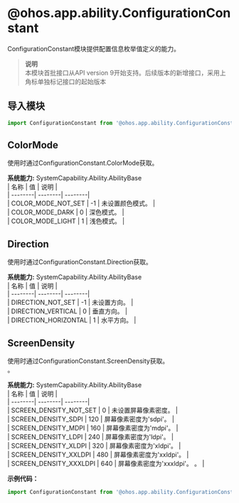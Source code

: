 # @ohos.app.ability.ConfigurationConstant    
ConfigurationConstant模块提供配置信息枚举值定义的能力。  
> **说明**   
>本模块首批接口从API version 9开始支持。后续版本的新增接口，采用上角标单独标记接口的起始版本  
  
## 导入模块  
  
```js    
import ConfigurationConstant from '@ohos.app.ability.ConfigurationConstant'    
```  
    
## ColorMode    
使用时通过ConfigurationConstant.ColorMode获取。    
    
 **系统能力:**  SystemCapability.Ability.AbilityBase    
| 名称 | 值 | 说明 |  
| --------| --------| --------|  
| COLOR_MODE_NOT_SET | -1 | 未设置颜色模式。 |  
| COLOR_MODE_DARK | 0 | 深色模式。 |  
| COLOR_MODE_LIGHT | 1 | 浅色模式。 |  
    
## Direction    
使用时通过ConfigurationConstant.Direction获取。    
    
 **系统能力:**  SystemCapability.Ability.AbilityBase    
| 名称 | 值 | 说明 |  
| --------| --------| --------|  
| DIRECTION_NOT_SET | -1 | 未设置方向。 |  
| DIRECTION_VERTICAL | 0 |  垂直方向。  |  
| DIRECTION_HORIZONTAL | 1 | 水平方向。 |  
    
## ScreenDensity    
使用时通过ConfigurationConstant.ScreenDensity获取。  
。    
    
 **系统能力:**  SystemCapability.Ability.AbilityBase    
| 名称 | 值 | 说明 |  
| --------| --------| --------|  
| SCREEN_DENSITY_NOT_SET | 0 | 未设置屏幕像素密度。 |  
| SCREEN_DENSITY_SDPI | 120 | 屏幕像素密度为'sdpi'。 |  
| SCREEN_DENSITY_MDPI | 160 | 屏幕像素密度为'mdpi'。 |  
| SCREEN_DENSITY_LDPI | 240 | 屏幕像素密度为'ldpi'。  |  
| SCREEN_DENSITY_XLDPI | 320 | 屏幕像素密度为'xldpi'。  |  
| SCREEN_DENSITY_XXLDPI | 480 | 屏幕像素密度为'xxldpi'。 |  
| SCREEN_DENSITY_XXXLDPI | 640 | 屏幕像素密度为'xxxldpi'。 。 |  
    
 **示例代码：**   
```ts    
import ConfigurationConstant from '@ohos.app.ability.ConfigurationConstant';    
```    
  
